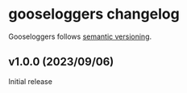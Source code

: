 # gooseloggers changelog

Gooseloggers follows [semantic versioning](https://semver.org).

## v1.0.0 (2023/09/06)

Initial release
